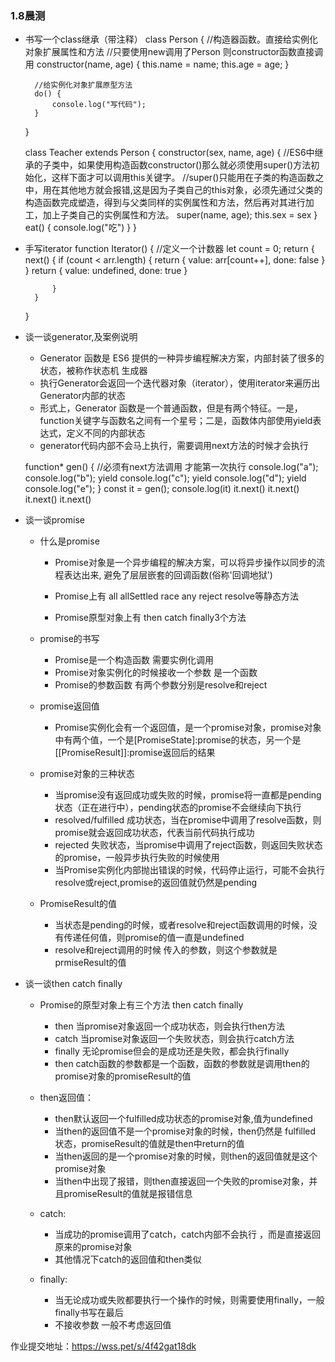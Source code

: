 ### 1.8晨测
- 书写一个class继承（带注释）
    class Person {
        //构造器函数。直接给实例化对象扩展属性和方法
        //只要使用new调用了Person 则constructor函数直接调用
        constructor(name, age) {
            this.name = name;
            this.age = age;
        }

        //给实例化对象扩展原型方法
        do() {
            console.log("写代码");
        }
    }


    class Teacher extends Person {
        constructor(sex, name, age) {
            //ES6中继承的子类中，如果使用构造函数constructor()那么就必须使用super()方法初始化，这样下面才可以调用this关键字。
            //super()只能用在子类的构造函数之中，用在其他地方就会报错,这是因为子类自己的this对象，必须先通过父类的构造函数完成塑造，得到与父类同样的实例属性和方法，然后再对其进行加工，加上子类自己的实例属性和方法。
            super(name, age);
            this.sex = sex
        }
        eat() {
            console.log("吃")
        }
    }

- 手写iterator
    function Iterator() {
        //定义一个计数器
        let count = 0;
        return {
            next() {
                if (count < arr.length) {
                    return {
                        value: arr[count++],
                        done: false
                    }
                }
                return {
                    value: undefined,
                    done: true
                }

            }
        }
    }


- 谈一谈generator,及案例说明
    - Generator 函数是 ES6 提供的一种异步编程解决方案，内部封装了很多的状态，被称作状态机 生成器
    - 执行Generator会返回一个迭代器对象（iterator），使用iterator来遍历出Generator内部的状态
    - 形式上，Generator 函数是一个普通函数，但是有两个特征。一是，function关键字与函数名之间有一个星号；二是，函数体内部使用yield表达式，定义不同的内部状态
    - generator代码内部不会马上执行，需要调用next方法的时候才会执行

    function* gen() {
        //必须有next方法调用 才能第一次执行
        console.log("a");
        console.log("b");
        yield console.log("c");
        yield console.log("d");
        yield console.log("e");
    }
    const it = gen();
    console.log(it)
    it.next()
    it.next()
    it.next()
    it.next()

- 谈一谈promise
    - 什么是promise 
        - Promise对象是一个异步编程的解决方案，可以将异步操作以同步的流程表达出来, 避免了层层嵌套的回调函数(俗称'回调地狱')

        - Promise上有 all allSettled race  any reject resolve等静态方法
        - Promise原型对象上有 then catch finally3个方法
    
    - promise的书写
        - Promise是一个构造函数 需要实例化调用
        - Promise对象实例化的时候接收一个参数 是一个函数
        - Promise的参数函数 有两个参数分别是resolve和reject

    - promise返回值
        - Promise实例化会有一个返回值，是一个promise对象，promise对象中有两个值，一个是[PromiseState]:promise的状态，另一个是[[PromiseResult]]:promise返回后的结果

    - promise对象的三种状态
        - 当promise没有返回成功或失败的时候，promise将一直都是pending状态（正在进行中），pending状态的promise不会继续向下执行
        - resolved/fulfilled 成功状态，当在promise中调用了resolve函数，则promise就会返回成功状态，代表当前代码执行成功
        - rejected 失败状态，当promise中调用了reject函数，则返回失败状态的promise，一般异步执行失败的时候使用
        - 当Promise实例化内部抛出错误的时候，代码停止运行，可能不会执行resolve或reject,promise的返回值就仍然是pending

    - PromiseResult的值
        - 当状态是pending的时候，或者resolve和reject函数调用的时候，没有传递任何值，则promise的值一直是undefined
        - resolve和reject调用的时候 传入的参数，则这个参数就是prmiseResult的值
    
- 谈一谈then catch finally
    - Promise的原型对象上有三个方法 then catch finally
        - then 当promise对象返回一个成功状态，则会执行then方法
        - catch 当promise对象返回一个失败状态，则会执行catch方法
        - finally 无论promise但会的是成功还是失败，都会执行finally
        - then catch函数的参数都是一个函数，函数的参数就是调用then的promise对象的promiseResult的值

    - then返回值：
        - then默认返回一个fulfilled成功状态的promise对象,值为undefined
        - 当then的返回值不是一个promise对象的时候，then仍然是 fulfilled 状态，promiseResult的值就是then中return的值
        - 当then返回的是一个promise对象的时候，则then的返回值就是这个promise对象
        - 当then中出现了报错，则then直接返回一个失败的promise对象，并且promiseResult的值就是报错信息

    - catch:
        - 当成功的promise调用了catch，catch内部不会执行 ，而是直接返回原来的promise对象
        - 其他情况下catch的返回值和then类似

    - finally:
        - 当无论成功或失败都要执行一个操作的时候，则需要使用finally，一般finally书写在最后
        - 不接收参数 一般不考虑返回值


作业提交地址：https://wss.pet/s/4f42gat18dk
